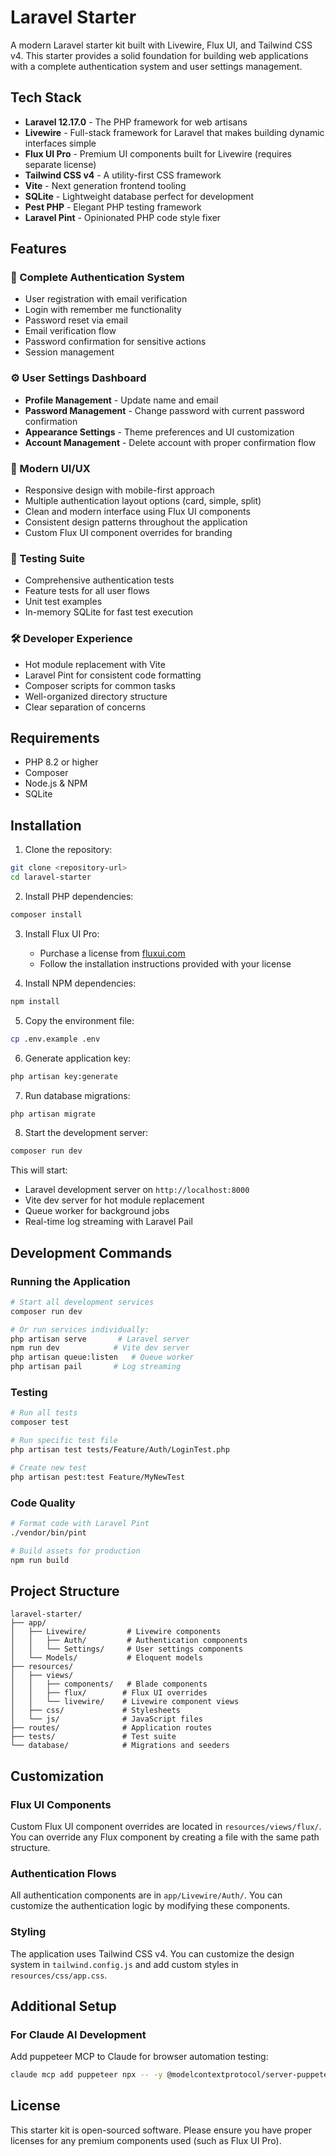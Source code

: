 # Laravel Starter

A modern Laravel starter kit built with Livewire, Flux UI, and Tailwind CSS v4. This starter provides a solid foundation for building web applications with a complete authentication system and user settings management.

## Tech Stack

- **Laravel 12.17.0** - The PHP framework for web artisans
- **Livewire** - Full-stack framework for Laravel that makes building dynamic interfaces simple
- **Flux UI Pro** - Premium UI components built for Livewire (requires separate license)
- **Tailwind CSS v4** - A utility-first CSS framework
- **Vite** - Next generation frontend tooling
- **SQLite** - Lightweight database perfect for development
- **Pest PHP** - Elegant PHP testing framework
- **Laravel Pint** - Opinionated PHP code style fixer

## Features

### 🔐 Complete Authentication System

- User registration with email verification
- Login with remember me functionality
- Password reset via email
- Email verification flow
- Password confirmation for sensitive actions
- Session management

### ⚙️ User Settings Dashboard

- **Profile Management** - Update name and email
- **Password Management** - Change password with current password confirmation
- **Appearance Settings** - Theme preferences and UI customization
- **Account Management** - Delete account with proper confirmation flow

### 🎨 Modern UI/UX

- Responsive design with mobile-first approach
- Multiple authentication layout options (card, simple, split)
- Clean and modern interface using Flux UI components
- Consistent design patterns throughout the application
- Custom Flux UI component overrides for branding

### 🧪 Testing Suite

- Comprehensive authentication tests
- Feature tests for all user flows
- Unit test examples
- In-memory SQLite for fast test execution

### 🛠️ Developer Experience

- Hot module replacement with Vite
- Laravel Pint for consistent code formatting
- Composer scripts for common tasks
- Well-organized directory structure
- Clear separation of concerns

## Requirements

- PHP 8.2 or higher
- Composer
- Node.js & NPM
- SQLite

## Installation

1. Clone the repository:

```bash
git clone <repository-url>
cd laravel-starter
```

2. Install PHP dependencies:

```bash
composer install
```

3. Install Flux UI Pro:

    - Purchase a license from [fluxui.com](https://fluxui.com)
    - Follow the installation instructions provided with your license

4. Install NPM dependencies:

```bash
npm install
```

5. Copy the environment file:

```bash
cp .env.example .env
```

6. Generate application key:

```bash
php artisan key:generate
```

7. Run database migrations:

```bash
php artisan migrate
```

8. Start the development server:

```bash
composer run dev
```

This will start:

- Laravel development server on `http://localhost:8000`
- Vite dev server for hot module replacement
- Queue worker for background jobs
- Real-time log streaming with Laravel Pail

## Development Commands

### Running the Application

```bash
# Start all development services
composer run dev

# Or run services individually:
php artisan serve       # Laravel server
npm run dev            # Vite dev server
php artisan queue:listen   # Queue worker
php artisan pail       # Log streaming
```

### Testing

```bash
# Run all tests
composer test

# Run specific test file
php artisan test tests/Feature/Auth/LoginTest.php

# Create new test
php artisan pest:test Feature/MyNewTest
```

### Code Quality

```bash
# Format code with Laravel Pint
./vendor/bin/pint

# Build assets for production
npm run build
```

## Project Structure

```
laravel-starter/
├── app/
│   ├── Livewire/         # Livewire components
│   │   ├── Auth/         # Authentication components
│   │   └── Settings/     # User settings components
│   └── Models/           # Eloquent models
├── resources/
│   ├── views/
│   │   ├── components/   # Blade components
│   │   ├── flux/        # Flux UI overrides
│   │   └── livewire/    # Livewire component views
│   ├── css/             # Stylesheets
│   └── js/              # JavaScript files
├── routes/              # Application routes
├── tests/               # Test suite
└── database/            # Migrations and seeders
```

## Customization

### Flux UI Components

Custom Flux UI component overrides are located in `resources/views/flux/`. You can override any Flux component by creating a file with the same path structure.

### Authentication Flows

All authentication components are in `app/Livewire/Auth/`. You can customize the authentication logic by modifying these components.

### Styling

The application uses Tailwind CSS v4. You can customize the design system in `tailwind.config.js` and add custom styles in `resources/css/app.css`.

## Additional Setup

### For Claude AI Development

Add puppeteer MCP to Claude for browser automation testing:

```bash
claude mcp add puppeteer npx -- -y @modelcontextprotocol/server-puppeteer
```

## License

This starter kit is open-sourced software. Please ensure you have proper licenses for any premium components used (such as Flux UI Pro).
